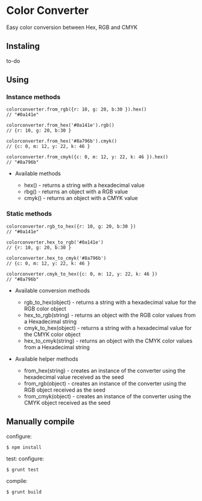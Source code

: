 # Color Converter

Easy color conversion between Hex, RGB and CMYK

## Instaling

to-do

## Using

### Instance methods

```
colorconverter.from_rgb({r: 10, g: 20, b:30 }).hex()
// "#0a141e"

colorconverter.from_hex('#0a141e').rgb()
// {r: 10, g: 20, b:30 }

colorconverter.from_hex('#8a796b').cmyk()
// {c: 0, m: 12, y: 22, k: 46 }

colorconverter.from_cmyk({c: 0, m: 12, y: 22, k: 46 }).hex()
// "#8a796b"
```

- Available methods

  - hex() - returns a string with a hexadecimal value
  - rbg() - returns an object with a RGB value
  - cmyk() - returns an object with a CMYK value

### Static methods

```
colorconverter.rgb_to_hex({r: 10, g: 20, b:30 })
// "#0a141e"

colorconverter.hex_to_rgb('#0a141e')
// {r: 10, g: 20, b:30 }

colorconverter.hex_to_cmyk('#8a796b')
// {c: 0, m: 12, y: 22, k: 46 }

colorconverter.cmyk_to_hex({c: 0, m: 12, y: 22, k: 46 })
// "#8a796b"
```

- Available conversion methods

  - rgb_to_hex(object) - returns a string with a hexadecimal value for the RGB color object
  - hex_to_rgb(string) - returns an object with the RGB color values from a Hexadecimal string
  - cmyk_to_hex(object) - returns a string with a hexadecimal value for the CMYK color object
  - hex_to_cmyk(string) - returns an object with the CMYK color values from a Hexadecimal string

- Available helper methods

  - from_hex(string) - creates an instance of the converter using the hexadecimal value received as the seed
  - from_rgb(object) - creates an instance of the converter using the RGB object received as the seed
  - from_cmyk(object) - creates an instance of the converter using the CMYK object received as the seed

## Manually compile

configure:
```
$ npm install
```

test:
configure:
```
$ grunt test
```

compile:
```
$ grunt build
```
